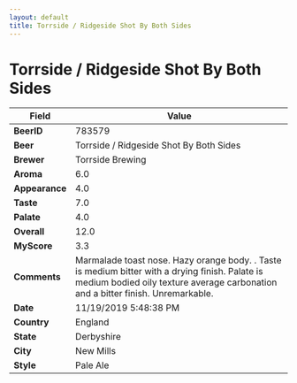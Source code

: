 ```yaml
---
layout: default
title: Torrside / Ridgeside Shot By Both Sides
---
```


# Torrside / Ridgeside Shot By Both Sides

| Field         | Value     |
|---------------|-----------|
| **BeerID** | 783579 |
| **Beer** | Torrside / Ridgeside Shot By Both Sides |
| **Brewer** | Torrside Brewing |
| **Aroma** | 6.0 |
| **Appearance** | 4.0 |
| **Taste** | 7.0 |
| **Palate** | 4.0 |
| **Overall** | 12.0 |
| **MyScore** | 3.3 |
| **Comments** | Marmalade toast nose. Hazy orange body. . Taste is medium bitter with a drying finish. Palate is medium bodied oily texture average carbonation and a bitter finish. Unremarkable. |
| **Date** | 11/19/2019 5:48:38 PM |
| **Country** | England |
| **State** | Derbyshire |
| **City** | New Mills |
| **Style** | Pale Ale |
